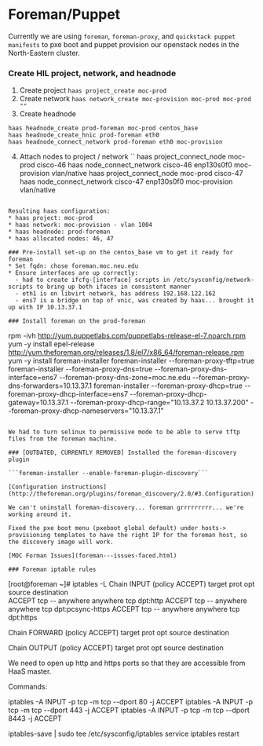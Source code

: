 # Foreman/Puppet
Currently we are using ```foreman```, ```foreman-proxy```, and ```quickstack puppet manifests``` to pxe boot and puppet provision our openstack nodes in the North-Eastern cluster.

### Create HIL project, network, and headnode
1. Create project
```haas project_create moc-prod```
2. Create network
```haas network_create moc-provision moc-prod moc-prod ""```
3. Create headnode
```
haas headnode_create prod-foreman moc-prod centos_base
haas headnode_create_hnic prod-foreman eth0
haas headnode_connect_network prod-foreman eth0 moc-provision
```
4. Attach nodes to project / network
``
haas project_connect_node moc-prod cisco-46
haas node_connect_network cisco-46 enp130s0f0 moc-provision vlan/native
haas project_connect_node moc-prod cisco-47
haas node_connect_network cisco-47 enp130s0f0 moc-provision vlan/native
```

Resulting haas configuration:
* haas project: moc-prod
* haas network: moc-provision - vlan 1004
* haas headnode: prod-foreman
* haas allocated nodes: 46, 47

### Pre-install set-up on the centos_base vm to get it ready for foreman
* Set fqdn: chose foreman.moc.neu.edu
* Ensure interfaces are up correctly:
  - had to create ifcfg-[interface] scripts in /etc/sysconfig/network-scripts to bring up both ifaces in consistent manner
  - eth1 is on libvirt network, has address 192.168.122.162
  - ens7 is a bridge on top of vnic, was created by haas... brought it up with IP 10.13.37.1

### Install foreman on the prod-foreman
```
rpm -ivh http://yum.puppetlabs.com/puppetlabs-release-el-7.noarch.rpm
yum -y install epel-release http://yum.theforeman.org/releases/1.8/el7/x86_64/foreman-release.rpm
yum -y install foreman-installer
foreman-installer --foreman-proxy-tftp=true
foreman-installer --foreman-proxy-dns=true --foreman-proxy-dns-interface=ens7 --foreman-proxy-dns-zone=moc.ne.edu --foreman-proxy-dns-forwarders=10.13.37.1
foreman-installer --foreman-proxy-dhcp=true --foreman-proxy-dhcp-interface=ens7 --foreman-proxy-dhcp-gateway=10.13.37.1 --foreman-proxy-dhcp-range="10.13.37.2 10.13.37.200" --foreman-proxy-dhcp-nameservers="10.13.37.1"
```

We had to turn selinux to permissive mode to be able to serve tftp files from the foreman machine.

### [OUTDATED, CURRENTLY REMOVED] Installed the foreman-discovery plugin

```foreman-installer --enable-foreman-plugin-discovery```

[Configuration instructions](http://theforeman.org/plugins/foreman_discovery/2.0/#3.Configuration)

We can't uninstall foreman-discovery... foreman grrrrrrrrr... we're working around it.

Fixed the pxe boot menu (pxeboot global default) under hosts-> provisioning templates to have the right IP for the foreman host, so the discovery image will work.

[MOC Forman Issues](foreman---issues-faced.html)

### Foreman iptable rules
```
[root@foreman ~]# iptables -L
Chain INPUT (policy ACCEPT)
target     prot opt source               destination         
ACCEPT     tcp  --  anywhere             anywhere             tcp dpt:http
ACCEPT     tcp  --  anywhere             anywhere             tcp dpt:pcsync-https
ACCEPT     tcp  --  anywhere             anywhere             tcp dpt:https

Chain FORWARD (policy ACCEPT)
target     prot opt source               destination         

Chain OUTPUT (policy ACCEPT)
target     prot opt source               destination         

We need to open up http and https ports so that they are accessible from HaaS master.

Commands:

iptables -A INPUT -p tcp -m tcp --dport 80 -j ACCEPT
iptables -A INPUT -p tcp -m tcp --dport 443 -j ACCEPT
iptables -A INPUT -p tcp -m tcp --dport 8443 -j ACCEPT

iptables-save | sudo tee /etc/sysconfig/iptables
service iptables restart
```

